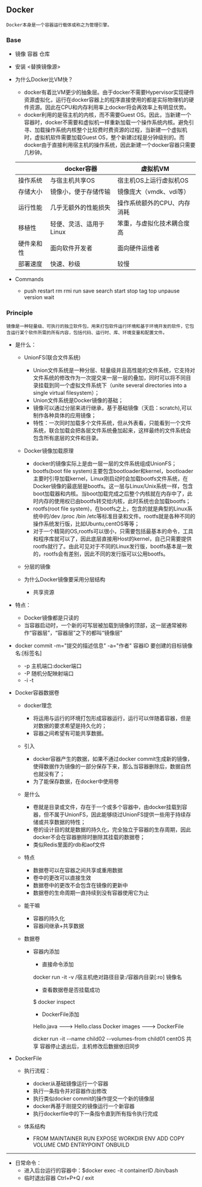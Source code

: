 ## Docker

    Docker本身是一个容器运行载体或称之为管理引擎。

### Base
  - 镜像 容器 仓库
  - 安装 <替换镜像源>
  - 为什么Docker比VM快？
    
    - docker有着比VM更少的抽象层。由于docker不需要Hypervisor实现硬件资源虚拟化，运行在docker容器上的程序直接使用的都是实际物理机的硬件资源。因此在CPU和内存利用率上docker将会再效率上有明显优势。
    - docker利用的是宿主机的内核，而不需要Guest OS。因此，当新建一个容器时，docker不需要和虚拟机一样重新加载一个操作系统内核。避免引寻、加载操作系统内核整个比较费时费资源的过程，当新建一个虚拟机时，虚拟机软件需要加载Guest OS，整个新建过程是分钟级别的。而docker由于直接利用宿主机的操作系统，因此新建一个docker容器只需要几秒钟。
   
    |   | docker容器|虚拟机VM|
    |---| ------|-------| 
    |操作系统|与宿主机共享OS|宿主机OS上运行虚拟机OS|
    |存储大小|镜像小，便于存储传输|镜像庞大（vmdk、vdi等）|
    |运行性能|几乎无额外的性能损失|操作系统额外的CPU、内存消耗|
    |移植性|轻便、灵活、适用于Linux|笨重，与虚拟化技术耦合度高|
    |硬件亲和性|面向软件开发者|面向硬件运维者|
    |部署速度|快速、秒级|较慢|
  - Commands
    
    - push restart rm rmi run save search start stop tag top unpause version wait 

### Principle
 
    镜像是一种轻量级、可执行的独立软件包，用来打包软件运行环境和基于环境开发的软件，它包含运行某个软件所需的所有内容，包括代码、运行时、库、环境变量和配置文件。
 
 - 是什么：
 
    - UnionFS(联合文件系统)
    
        - Union文件系统是一种分层、轻量级并且高性能的文件系统，它支持对文件系统的修改作为一次提交来一层一层的叠加，同时可以将不同目录挂载到同一个虚拟文件系统下（unite several directories into a single virtual filesystem）；
        - Union文件系统是Docker镜像的基础；
        - 镜像可以通过分层来进行继承，基于基础镜像（天启：scratch),可以制作各种具体的应用镜像；
        - 特性：一次同时加载多个文件系统，但从外表看，只能看到一个文件系统，联合加载会把各层文件系统叠加起来，这样最终的文件系统会包含所有底层的文件和目录。
    
    - Docker镜像加载原理
     
      - docker的镜像实际上是由一层一层的文件系统组成UnionFS；
      - bootfs(boot file system)主要包含bootloader和kernel，bootloader主要时引导加载kernel，Linux刚启动时会加载bootfs文件系统，在Docker镜像的最底层是bootfs。这一层与Linux/Unix系统一样，包含boot加载器和内核。当boot加载完成之后整个内核就在内存中了，此时内存的使用权已由bootfs转交给内核，此时系统也会加载bootfs；
      - rootfs(root file system)，在bootfs之上，包含的就是典型的Linux系统中的/dev /proc /bin /etc等标准目录和文件。rootfs就是各种不同的操作系统发行版，比如Ubuntu,centOS等等；
      - 对于一个精简的OS,rootfs可以很小，只需要包括最基本的命令，工具和程序库就可以了，因此底层直接用Host的kernel，自己只需要提供rootfs就行了。由此可见对于不同的Linux发行版，bootfs基本是一致的，rootfs会有差别，因此不同的发行版可以公用bootfs。  
    
    - 分层的镜像
    
    - 为什么Docker镜像要采用分层结构
        
        - 共享资源
 - 特点：
 
    - Docker镜像都是只读的
    - 当容器启动时，一个新的可写层被加载到镜像的顶部，这一层通常被称作“容器层”，“容器层”之下的都叫“镜像层” 
 
 - docker commit -m="提交的描述信息" -a="作者" 容器ID 要创建的目标镜像名:[标签名]

    - -p 主机端口:docker端口
    - -P 随机分配映射端口
    - -i  -t
 
 - Docker容器数据卷
    
    - docker理念
    
        - 将运用与运行的环境打包形成容器运行，运行可以伴随着容器，但是对数据的要求希望是持久化的；
        - 容器之间希望有可能共享数据。
    
    - 引入
    
        - docker容器产生的数据，如果不通过docker commit生成新的镜像，使得数据作为镜像的一部分保存下来，那么当容器删除后，数据自然也就没有了；
        - 为了能保存数据，在docker中使用卷
     
    - 是什么
        
        - 卷就是目录或文件，存在于一个或多个容器中，由docker挂载到容器，但不属于UnionFS，因此能够绕过UnionFS提供一些用于持续存储或共享数据的特性；
        - 卷的设计目的就是数据的持久化，完全独立于容器的生存周期，因此docker不会在容器删除时删除其挂载的数据卷；
        - 类似Redis里面的rdb和aof文件
        
    - 特点
    
        - 数据卷可以在容器之间共享或重用数据
        - 卷中的更改可以直接生效
        - 数据卷中的更改不会包含在镜像的更新中
        - 数据卷的生命周期一直持续到没有容器使用它为止
        
    - 能干嘛
    
        - 容器的持久化
        - 容器间继承+共享数据
     
    - 数据卷
    
        - 容器内添加
            
            - 直接命令添加
            
            docker run -it -v /宿主机绝对路径目录:/容器内目录[:ro] 镜像名
            
            - 查看数据卷是否挂载成功
            
            $ docker inspect
            
            - DockerFile添加
            
            Hello.java   ---> Hello.class
            Docker images ---> DockerFile
            
            dicker run -it --name child02 --volumes-from child01 centOS 
            共享  容器停止退出后，主机修改后数据依旧同步
       
 - DockerFile
    
    - 执行流程：
    
        - docker从基础镜像运行一个容器
        - 执行一条指令并对容器作出修改
        - 执行类似docker commit的操作提交一个新的镜像层
        - docker再基于刚提交的镜像运行一个新容器
        - 执行dockerfile中的下一条指令直到所有指令执行完成
        
    - 体系结构
    
        - FROM MAINTAINER RUN EXPOSE WORKDIR ENV ADD COPY VOLUME CMD ENTRYPOINT ONBUILD
 
---
- 日常命令：
    - 进入后台运行的容器中：$docker exec -it containerID /bin/bash  
    - 临时退出容器 Ctrl+P+Q / exit